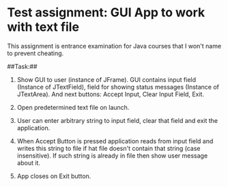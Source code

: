 # Test assignment: GUI App to work with text file #

This assignment is entrance examination for Java courses that I won't name to prevent cheating. 

##Task:##

1. Show GUI to user (instance of JFrame). GUI contains input field (Instance of JTextField), field for showing status messages (Instance of JTextArea). And next buttons:
Accept Input, Clear Input Field, Exit.

2. Open predetermined text file on launch.

3. User can enter arbitrary string to input field, clear that field and exit the application.

4. When Accept Button is pressed application reads from input field and writes this string to file if hat file doesn't contain that string (case insensitive). If such string is already in file then 
show user message about it.

5. App closes on Exit button.

